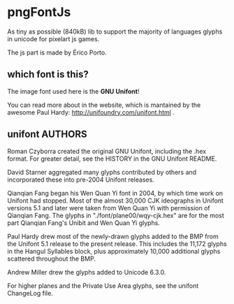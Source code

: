 # pngFontJs

As tiny as possible (840kB) lib to support the majority of
languages glyphs in unicode for pixelart js games.

The js part is made by Érico Porto.

## which font is this?

The image font used here is the **GNU Unifont**!

You can read more about in the website, which is mantained
by the awesome Paul Hardy: http://unifoundry.com/unifont.html .

## unifont AUTHORS

Roman Czyborra created the original GNU Unifont, including the
.hex format.  For greater detail, see the HISTORY in the GNU
Unifont README.

David Starner aggregated many glyphs contributed by others and
incorporated these into pre-2004 Unifont releases.

Qianqian Fang began his Wen Quan Yi font in 2004, by which
time work on Unifont had stopped.  Most of the almost 30,000
CJK ideographs in Unifont versions 5.1 and later were taken
from Wen Quan Yi with permission of Qianqian Fang.  The glyphs
in "./font/plane00/wqy-cjk.hex" are for the most part Qianqian
Fang's Unibit and Wen Quan Yi glyphs.

Paul Hardy drew most of the newly-drawn glyphs added to the BMP
from the Unifont 5.1 release to the present release.  This includes
the 11,172 glyphs in the Hangul Syllables block, plus approximately
10,000 additional glyphs scattered throughout the BMP.

Andrew Miller drew the glyphs added to Unicode 6.3.0.

For higher planes and the Private Use Area glyphs, see the
unifont ChangeLog file.
